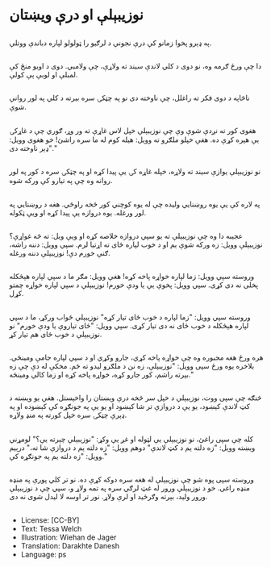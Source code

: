 # نوزیبېلې او درې ویښتان

##
په ډېرو پخوا زمانو کې درې نجونې د لرګيو را ټولولو لپاره دباندې ووتلې.

##
دا چې ورځ ګرمه وه، نو دوی د کلي لاندې سیند ته ولاړې، چې ولامبي. دوى د اوبو منځ کې لمبلې او لوبې ېې کولې.

##
ناڅاپه د دوی فکر ته راغلل، چې ناوخته دی نو په چټکۍ سره بیرته د کلي په لور روانې شوې.

##
هغوى کور ته نږدې شوې وې چې نوزیبېلې خپل لاس غاړې ته ور وړ، ګوري چې د غاړکۍ یې هېره کړې ده. هغې خپلو ملګرو ته وویل: هیله کوم له ما سره راشئ! خو هغوى وويل: "ډېر ناوخته دی."

##
نو نوزیبېلې یوازې سیند ته ولاړه، خپله غاړه کۍ یې پیدا کړه او په چټکۍ سره د کور په لور روانه وه چې په تيارو کې ورکه شوه.

##
په لاره کې یې يوه روښنايي وليده چې له یوه کوچني کور څخه راوځي. هغه د روښنايي په لور ورغله. يوه دروازه يې پیدا کړه او ويې ټکوله.

##
عجيبه دا وه چې نوزیبېلې ته یو سپي دروازه خلاصه کړه او ویې ویل: ته څه غواړې؟ نوزیبېلې وویل: زه ورکه شوې یم او د خوب لپاره ځای ته اړتیا لرم. سپي وویل: دننه راشه، ګنې خورم دې! نوزیبېلې دننه ورغله.

##
وروسته سپي وویل: زما لپاره خواړه پاخه کړه! هغې وویل: مګر ما د سپي لپاره هېڅکله پخلی نه دی کړی. سپي وویل: پخوې یې یا ودې خورم! نوزیبېلې د سپي لپاره خواړه چمتو کړل.

##
وروسته سپي وویل: "زما لپاره د خوب ځای تیار کړه" نوزیبېلې ځواب ورکړ، ما د سپي لپاره هېڅکله د خوب ځای نه دی تیار کړی. سپي وویل: "ځای تیاروې یا ودې خورم" نو نوزیبېلې د خوب ځای هم تیار کړ.

##
هره ورځ هغه مجبوره وه چې خواړه پاخه کړي، جارو وکړي او د سپي لپاره جامې ومینځي. بلاخره یوه ورځ سپى وویل: "نوزیبېلې، زه نن د ملګرو ليدو ته ځم. مخکې له دې چې زه بېرته راشم، کور جارو کړه، خواړه پاخه کړه او زما کالي ومینځه."

##
څنګه چې سپی ووت، نوزیبېلې د خپل سر څخه درې ویښتان را واخېستل. هغې یو ویښته د کټ لاندې کېښود، یو یې د دروازې تر شا کېښود او يو یې په جونګړه کې کېښوده او په ډېرې چټکۍ سره خپل کورته په منډ ولاړه.

##
کله چې سپی راغئ، نو نوزیبېلې یې لټوله او غږ یې وکړ: "نوزیبېلې چېرته یې؟" لومړني ویښته وویل: "زه دلته یم د کټ لاندې" دوهم وویل: "زه دلته یم د دروازې شا ته،" درېیم وویل: "زه دلته یم په جونګړه کې."

##
وروسته سپی پوه شو چې نوزیبېلې له هغه سره دوکه کړې ده. نو تر کلي پورې په منډه منډه راغی. خو د نوزیبېلې ورور له غټ لرګي سره په تمه ولاړ و، سپي چې د نوزیبېلې ورور وليد، بېرته وګرځيد او لرې ولاړ. نور تر اوسه لا لیدل شوی نه دی.

##
* License: [CC-BY]
* Text: Tessa Welch
* Illustration: Wiehan de Jager
* Translation: Darakhte Danesh
* Language: ps
